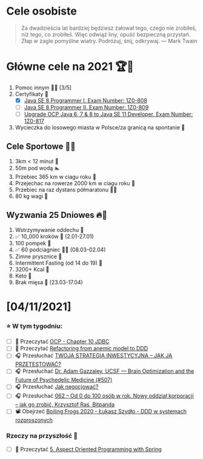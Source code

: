Cele osobiste
==============
> Za dwadzieścia lat bardziej będziesz żałował tego, czego nie zrobiłeś, niż tego, co zrobiłeś. Więc odwiąż liny, opuść bezpieczną przystań. Złap w żagle pomyślne wiatry. Podróżuj, śnij, odkrywaj.
> — Mark Twain

# Główne cele na 2021 🏆🥇
1. Pomoc innym 🧚‍♂️ [3/5]
2. Certyfikaty 📜
   - [x] [Java SE 8 Programmer I. Exam Number: 1Z0-808](https://education.oracle.com/es/java-se-8-programmer-ii/pexam_1Z0-808)
   - [ ] [Java SE 8 Programmer II. Exam Number: 1Z0-809](https://education.oracle.com/es/java-se-8-programmer-ii/pexam_1Z0-809)
   - [ ]  [Upgrade OCP Java 6, 7 & 8 to Java SE 11 Developer. Exam Number: 1Z0-817](https://education.oracle.com/upgrade-ocp-java-6-7-8-to-java-se-11-developer/pexam_1Z0-817)
4. Wycieczka do losowego miasta w Polsce/za granicą na spontanie 🚙

## Cele Sportowe 💪🥈
1. 3km < 12 minut 👟
2. 50m pod wodą 🏊
3. Przebiec 365 km w ciagu roku 🏃
4. Przejechac na rowerze 2000 km w ciagu roku 🚴
5. Przebiec na raz dystans półmaratonu 🏃‍♀️
6. 80 kg wagi 💪

## Wyzwania 25 Dniowes 🔥🥉
1. Wstrzymywanie oddechu 🧘
2. ✅ 10_000 kroków 🦶 (2.01-27.01)
3. 100 pompek 🙇
4. ✅ 60 podciagniec 🏋️‍♂️ (08.03-02.04)
5. Zimne prysznice 🚿
6. Intermittent Fasting (od 14 do 19) 🥪
7. 3200+ Kcal 🍌
8. Keto 🥑
9. Brak mięsa 🍎 (23.03-17.04)

# [04/11/2021]

### ⭐ W tym tygodniu:
- [ ] 📗 Przeczytać [OCP - Chapter 10 JDBC](https://www.amazon.com/OCP-Certified-Professional-Programmer-1Z0-809-dp-1119067901/dp/1119067901/ref=mt_other?_encoding=UTF8&me=&qid=)
- [ ] 📗 Przeczytać [Refactoring from anemic model to DDD](https://blog.pragmatists.com/refactoring-from-anemic-model-to-ddd-880d3dd3d45f)
- [ ] 🎧 Przesłuchać [TWOJA STRATEGIA INWESTYCYJNA – JAK JĄ PRZETESTOWAĆ?](https://marciniwuc.com/twoja-strategia-inwestycyjna/)
- [ ] 🎧 Przesłuchać [Dr. Adam Gazzaley, UCSF — Brain Optimization and the Future of Psychedelic Medicine (#507)](https://tim.blog/2021/03/30/adam-gazzaley-2/)
- [ ] 🎧 Przesłuchać [Jak negocjować?](https://blog.poradnik-budowlany.com/jak-negocjowac/)
- [ ] 🎧 Przesłuchać [062 – Od 0 do 100 osób w rok. Nowy oddział korporacji – jak go zrobić, Krzysztof Raś, Bitpanda](https://piotrbucki.pl/062)
- [ ] 📽️ Obejrzeć [Boiling Frogs 2020 - Łukasz Szydło - DDD w systemach rozproszonych](https://youtu.be/OWAqIgpekdg)

### Rzeczy na przyszłość 🏅
- [ ] 📗 Przeczytać [5. Aspect Oriented Programming with Spring](https://docs.spring.io/spring-framework/docs/current/reference/html/core.html#aop)
